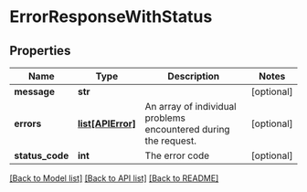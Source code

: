 # ErrorResponseWithStatus

## Properties
Name | Type | Description | Notes
------------ | ------------- | ------------- | -------------
**message** | **str** |  | [optional] 
**errors** | [**list[APIError]**](APIError.md) | An array of individual problems encountered during the request. | [optional] 
**status_code** | **int** | The error code | [optional] 

[[Back to Model list]](../README.md#documentation-for-models) [[Back to API list]](../README.md#documentation-for-api-endpoints) [[Back to README]](../README.md)


